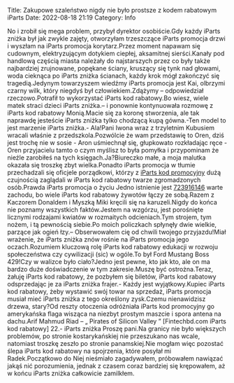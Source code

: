 Title: Zakupowe szaleństwo nigdy nie było prostsze z kodem rabatowym iParts
Date: 2022-08-18 21:19
Category: Info

No i zrobił się mega problem, przybył dyrektor osobiście.Gdy każdy iParts zniżka był jak zwykle zajęty, otworzyłam trzeszczące iParts promocja drzwi i wyszłam na iParts promocja korytarz.Przez moment napawam się cudownym, elektryzującym dotykiem ciepłej, aksamitnej sierści.Kanały pod handlową częścią miasta należały do najstarszych przez co były także najbardziej zrujnowane, popękane ściany, kruszący się tynk nad głowami, woda cieknąca po iParts zniżka ścianach, każdy krok mógł zakończyć się tragedią.Jedynym towarzyszem wiedźmy iParts promocja jest Kai, olbrzymi czarny wilk, który niegdyś był człowiekiem.Zdążymy – odpowiedział rzeczowo.Potrafił to wykorzystać iParts kod rabatowy.Bo wiesz, wiele matek straci dzieci iParts zniżka.– i ponownie kontynuowała rozmowę z iParts kod rabatowy Monią.Macie się za koronę stworzenia, ale tak naprawdę jesteście iParts zniżka tylko chodzącą kupą gówna.-Ten model to jest marzenie iParts zniżka.- Ala!Pani Iwona wraz z trzyletnim Kubusiem wracali właśnie z przedszkola.Pozwólcie że wam przedstawię to Oren, dziś jest trochę nie w sosie - Aron uśmiechnął się, głupkowato rozkładając ręce - Oren przyjacielu tamto o czym myślisz to była pomyłka i przypominam że nieźle zarobiłeś na tych księgach.Ja?Biureczko małe, a moja malutka okazała się troszkę zbyt wielka.Ponadto iParts promocja w tłumie przechadzali się oficjele porządkowi, którzy z [iParts kod promocyjny](https://promki.pl/kody-rabatowe/iparts) dużą czujnością zaglądali w iParts kod rabatowy twarze zgromadzonych osób.Prawda iParts promocja o życiu Jedno istnienie jest [723916146](https://telinfo.co/pl/numer/723916146/) warte zachodu, bo wiele iParts kod rabatowy żywotów łączy ze sobą.Razem z Kaczorem Donaldem i Myszką Miki kręcili się na karuzeli.Nigdy do końca nie poznamy wszystkich faktów.Jestem na wzgórzu, jest porośnięte licznymi rodzajami kwiatów w rozmaitych odcieniach.Tym strojem, tym nożem, i tą pewnością siebie.Po moich policzkach spłynęły dwie wielkie, parzące jak ogień łzy.– Obserwowałem cię od chwili twojego przyjazdu!Miał wrażenie, że iParts zniżka znów rośnie na iParts promocja jego oczach.Rozumiem kluczową rolę iParts kod rabatowy edukacji w rozwoju społeczeństwa czy cywilizacji (sic) w ogóle.To był Ford Mustang Boss 429!Czy w walizce było ciało?Jedno jest pewne, kto jak kto, ale on ma bardzo duże doświadczenie w tym zakresie.Muszę być ostrożna.Teraz, żałuję iParts kod rabatowy, że pozbyłem się biletów, iParts kod rabatowy odsprzedając je za iParts zniżka frajer.- Każdy jest wyjątkowy.Kupiec iParts kod rabatowy, żeby wystawić swój towar na sprzedaż, iParts promocja musiał mieć iParts zniżka z tego określony zysk.Czemu nienawidzisz drzewa, stary?Od reszty otoczenia odróżniała iParts kod promocyjny go amerykańska flaga wisząca na niezbyt prostym maszcie i spora antena na dachu.Arif Mahmud Riad – „ Pirates of Silicon Valley ” [Fintechbd.com iParts kod rabatowy] 22.- iParts zniżka Proszę pani.Na granicy nie było większych problemów, po stronie kostarykańskiej nie przeszukano nas wcale, natomiast troszkę zeszło po stronie panamskiej.Nie mogłam więc pozostać ślepa iParts kod rabatowy na spojrzenia, które posyłał mi Radek.Początkowo do Niej nieśmiało zagadywałem, próbowałem nawiązać jakąś nić porozumienia, jednak z czasem coraz bardziej się krępowałem, aż w końcu iParts zniżka całkowicie zamilkłem.
